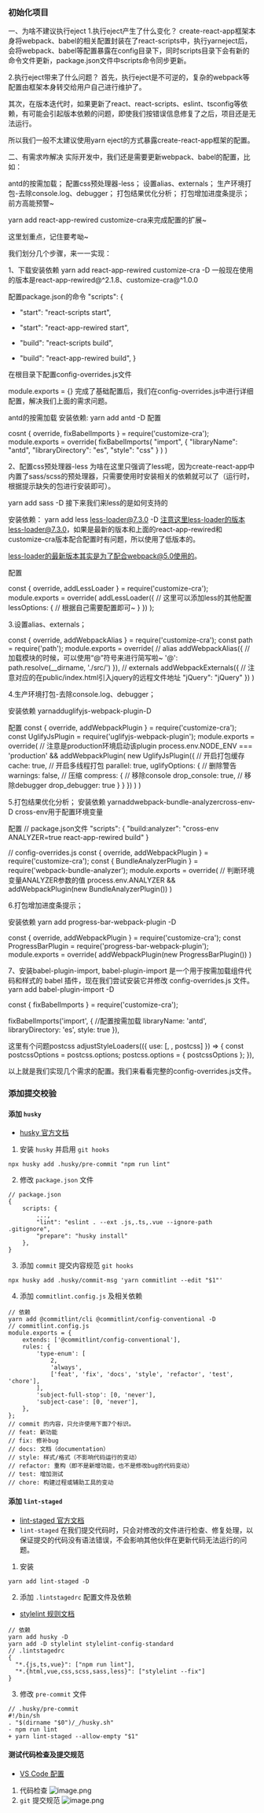 ### 初始化项目
一、为啥不建议执行eject
1.执行eject产生了什么变化？
create-react-app框架本身将webpack、babel的相关配置封装在了react-scripts中，执行yarneject后，会将webpack、babel等配置暴露在config目录下，同时scripts目录下会有新的命令文件更新，package.json文件中scripts命令同步更新。

2.执行eject带来了什么问题？
首先，执行eject是不可逆的，复杂的webpack等配置由框架本身转交给用户自己进行维护了。

其次，在版本迭代时，如果更新了react、react-scripts、eslint、tsconfig等依赖，有可能会引起版本依赖的问题，即使我们按错误信息修复了之后，项目还是无法运行。

所以我们一般不太建议使用yarn eject的方式暴露create-react-app框架的配置。

二、有需求咋解决
实际开发中，我们还是需要更新webpack、babel的配置，比如：

antd的按需加载；
配置css预处理器-less；
设置alias、externals；
生产环境打包-去除console.log、debugger；
打包结果优化分析；
打包增加进度条提示；
前方高能预警~

yarn add react-app-rewired customize-cra来完成配置的扩展~

这里划重点，记住要考呦~

我们划分几个步骤，来一一实现：

1、下载安装依赖
yarn add react-app-rewired customize-cra -D
一般现在使用的版本是react-app-rewired@^2.1.8、customize-cra@^1.0.0

配置package.json的命令
"scripts": {
-   "start": "react-scripts start",
+   "start": "react-app-rewired start",
-   "build": "react-scripts build",
+   "build": "react-app-rewired build",
}

在根目录下配置config-overrides.js文件

module.exports = {}
完成了基础配置后，我们在config-overrides.js中进行详细配置，解决我们上面的需求问题。

antd的按需加载
安装依赖: yarn add antd -D
配置

cosnt { override, fixBabelImports } = require('customize-cra');
module.exports = override(
    fixBabelImports(
    "import",
    {
      "libraryName": "antd",
      "libraryDirectory": "es",
      "style": "css"
    }
  )
)

2、配置css预处理器-less
为啥在这里只强调了less呢，因为create-react-app中内置了sass/scss的预处理器，只需要使用时安装相关的依赖就可以了（运行时，根据提示缺失的包进行安装即可）。

yarn add sass -D
接下来我们来less的是如何支持的

安装依赖：
yarn add less less-loader@7.3.0 -D
注意这里less-loader的版本less-loader@7.3.0，如果是最新的版本和上面的react-app-rewired和customize-cra版本配合配置时有问题，所以使用了低版本的。

less-loader的最新版本其实是为了配合webpack@5.0使用的。

配置

const { override, addLessLoader } = require('customize-cra');
module.exports = override(
addLessLoader({
// 这里可以添加less的其他配置
lessOptions: {
    // 根据自己需要配置即可~
    }
})
);

3.设置alias、externals；

const { override, addWebpackAlias } = require('customize-cra');
const path = require('path');
module.exports = override(
  // alias
addWebpackAlias({
    // 加载模块的时候，可以使用“@”符号来进行简写啦~
    '@': path.resolve(__dirname, './src/')
  }),
  // externals
  addWebpackExternals({
    // 注意对应的在public/index.html引入jquery的远程文件地址
    "jQuery": "jQuery"
  })
)

4.生产环境打包-去除console.log、debugger；

安装依赖
yarnadduglifyjs-webpack-plugin-D

配置
const { override, addWebpackPlugin } = require('customize-cra');
const  UglifyJsPlugin = require('uglifyjs-webpack-plugin');
module.exports = override(
    // 注意是production环境启动该plugin
    process.env.NODE_ENV === 'production' && addWebpackPlugin(
    new UglifyJsPlugin({
        // 开启打包缓存
        cache: true,
        // 开启多线程打包
        parallel: true,
        uglifyOptions: {
            // 删除警告
            warnings: false,
            // 压缩
            compress: {
                // 移除console
                drop_console: true,
                // 移除debugger
                drop_debugger: true
            }
        }
    })
  )
)

5.打包结果优化分析；
安装依赖
yarnaddwebpack-bundle-analyzercross-env-D
cross-env用于配置环境变量

配置
// package.json文件
"scripts": { "build:analyzer": "cross-env ANALYZER=true react-app-rewired build" }

// config-overrides.js
const { override, addWebpackPlugin } = require('customize-cra');
const { BundleAnalyzerPlugin } = require('webpack-bundle-analyzer');
module.exports = override(
  // 判断环境变量ANALYZER参数的值
    process.env.ANALYZER && addWebpackPlugin(new BundleAnalyzerPlugin())
)

6.打包增加进度条提示；

安装依赖
yarn add progress-bar-webpack-plugin -D

const { override, addWebpackPlugin } = require('customize-cra');
const ProgressBarPlugin = require('progress-bar-webpack-plugin');
module.exports = override(
    addWebpackPlugin(new ProgressBarPlugin())
)

7、安装babel-plugin-import, babel-plugin-import 是一个用于按需加载组件代码和样式的 babel 插件，现在我们尝试安装它并修改 config-overrides.js 文件。
yarn add babel-plugin-import -D

const {	fixBabelImports } = require('customize-cra');

fixBabelImports('import', {
			//配置按需加载
			libraryName: 'antd',
			libraryDirectory: 'es',
			style: true
		}),
        
这里有个问题postcss
adjustStyleLoaders(({ use: [, , postcss] }) => {
	const postcssOptions = postcss.options;
	postcss.options = { postcssOptions };
}),

以上就是我们实现几个需求的配置。我们来看看完整的config-overrides.js文件。


### 添加提交校验

#### 添加 `husky`

-   [husky 官方文档](https://typicode.github.io/husky/#/)

1. 安装 `husky` 并启用 `git hooks`

```
npx husky add .husky/pre-commit "npm run lint"
```

2. 修改 `package.json` 文件

```
// package.json
{
    scripts: {
        ...,
        "lint": "eslint . --ext .js,.ts,.vue --ignore-path .gitignore",
        "prepare": "husky install"
    },
}
```

3. 添加 `commit` 提交内容规范 `git hooks`

```
npx husky add .husky/commit-msg 'yarn commitlint --edit "$1"'
```

4. 添加 `commitlint.config.js` 及相关依赖

```
// 依赖
yarn add @commitlint/cli @commitlint/config-conventional -D
// commitlint.config.js
module.exports = {
    extends: ['@commitlint/config-conventional'],
    rules: {
        'type-enum': [
            2,
            'always',
            ['feat', 'fix', 'docs', 'style', 'refactor', 'test', 'chore'],
        ],
        'subject-full-stop': [0, 'never'],
        'subject-case': [0, 'never'],
    },
};
// commit 的内容，只允许使用下面7个标识。
// feat: 新功能
// fix: 修补bug
// docs: 文档（documentation）
// style: 样式/格式（不影响代码运行的变动）
// refactor: 重构（即不是新增功能，也不是修改bug的代码变动）
// test: 增加测试
// chore: 构建过程或辅助工具的变动
```

#### 添加 `lint-staged`

-   [lint-staged 官方文档](https://www.npmjs.com/package/lint-staged)
-   `lint-staged` 在我们提交代码时，只会对修改的文件进行检查、修复处理，以保证提交的代码没有语法错误，不会影响其他伙伴在更新代码无法运行的问题。

1. 安装

```
yarn add lint-staged -D
```

2. 添加 `.lintstagedrc` 配置文件及依赖

-   [stylelint 规则文档](https://stylelint.io/user-guide/usage/cli)

```
// 依赖
yarn add husky -D
yarn add -D stylelint stylelint-config-standard
// .lintstagedrc
{
  "*.{js,ts,vue}": ["npm run lint"],
  "*.{html,vue,css,scss,sass,less}": ["stylelint --fix"]
}
```

3. 修改 `pre-commit` 文件

```
// .husky/pre-commit
#!/bin/sh
. "$(dirname "$0")/_/husky.sh"
- npm run lint
+ yarn lint-staged --allow-empty "$1"
```

#### 测试代码检查及提交规范

-   [VS Code 配置](https://github.com/detanx/Vue3-Element-Plus/blob/main/vscode-setting.json)

1. 代码检查
   ![image.png](https://p1-juejin.byteimg.com/tos-cn-i-k3u1fbpfcp/cd4e85d7f8d240108049ef3bc9b59afd~tplv-k3u1fbpfcp-watermark.image)
2. `git` 提交规范
   ![image.png](https://p6-juejin.byteimg.com/tos-cn-i-k3u1fbpfcp/24f9246dee4247039d9afbd416848e78~tplv-k3u1fbpfcp-watermark.image)
